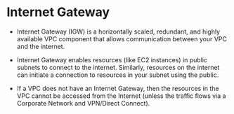 # Internet Gateway

- Internet Gateway (IGW) is a horizontally scaled, redundant, and highly available VPC component that allows communication between your VPC and the internet.

- Internet Gateway enables resources (like EC2 instances) in public subnets to connect to the internet. Similarly, resources on the internet can initiate a connection to resources in your subnet using the public.

- If a VPC does not have an Internet Gateway, then the resources in the VPC cannot be accessed from the Internet (unless the traffic flows via a Corporate Network and VPN/Direct Connect).

